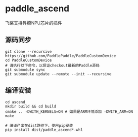 # paddle_ascend

飞桨支持昇腾NPU芯片的插件

## 源码同步
```
git clone --recursive https://github.com/PaddlePaddle/PaddleCustomDevice
cd PaddleCustomDevice
# 请执行以下命令，以保证checkout最新的Paddle源码
git submodule sync
git submodule update --remote --init --recursive
```

## 编译安装
```
cd ascend
mkdir build && cd build
cmake .. -DWITH_KERNELS=ON # 如果是ARM环境添加 -DWITH_ARM=ON
make

# 编译产出在dist路径下，使用pip安装
pip install dist/paddle_ascend*.whl

```
